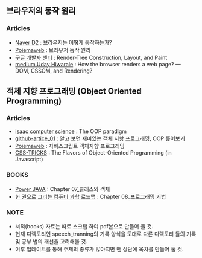 ## 브라우저의 동작 원리

### Articles
* [Naver D2](https://d2.naver.com/helloworld/59361) : 브라우저는 어떻게 동작하는가?
* [Poiemaweb](https://poiemaweb.com/js-browser) : 브라우저 동작 원리
* [구글 개발자 센터](https://developers.google.com/web/fundamentals/performance/critical-rendering-path/render-tree-construction?hl=ko) : Render-Tree Construction, Layout, and Paint
* [medium.Uday Hiwarale](https://medium.com/jspoint/how-the-browser-renders-a-web-page-dom-cssom-and-rendering-df10531c9969) : How the browser renders a web page? — DOM, CSSOM, and Rendering?

## 객체 지향 프로그래밍 (Object Oriented Programming)

### Articles
* [isaac computer science](https://isaaccomputerscience.org/topics/object_oriented_programming) : The OOP paradigm
* [github-artice_01](https://evan-moon.github.io/2019/08/24/what-is-object-oriented-programming/) : 알고 보면 재미있는 객체 지향 프로그래밍, OOP 훑어보기
* [Poiemaweb](https://poiemaweb.com/js-object-oriented-programming) : 자바스크립트 객체지향 프로그래밍
* [CSS-TRICKS](https://css-tricks.com/the-flavors-of-object-oriented-programming-in-javascript/) : The Flavors of Object-Oriented Programming (in Javascript)

### BOOKS
* [Power JAVA](https://www.aladin.co.kr/shop/wproduct.aspx?ItemId=20495467) : Chapter 07_클래스와 객체
* [한 권으로 그리는 컴퓨터 과학 로드맵](https://www.aladin.co.kr/shop/wproduct.aspx?ItemId=141042179) : Chapter 08_프로그래밍 기법


### NOTE
* 서적(books) 자료는 따로 스크랩 하여 pdf본으로 만들어 둘 것.
* 현재 디렉토리인 speech_tranning의 기록 양식을 토대로 다른 디렉토리 들의 기록 및 공부 법의 개선을 고려해볼 것.
* 이후 업데이트를 통해 주제의 종류가 많아지면 맨 상단에 목차를 만들어 둘 것.

